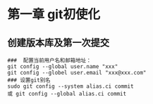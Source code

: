 # 第一章 git初使化
## 创建版本库及第一次提交
    ###  配置当前用户名和邮箱地址：
    git config --global user.name "xxx"
    git config --globel user.email "xxx@xxx.com"
    ### 设置git别名
    sudo git config --system alias.ci commit
    或 git config --global alias.ci commit
    
    
